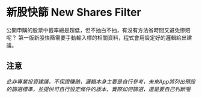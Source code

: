 # 新股快篩 New Shares Filter

公開申購的股票中籤率總是超低，但不抽白不抽，有沒有方法省時間又避免慘賠呢？
第一版新股快篩需要手動輸入標的相關資料，程式會用設定好的邏輯給出建議。

## 注意
_*此非專業投資建議，不保證賺賠，邏輯本身主要是自行參考，未來App將列出預設的篩選標準，並提供可自行設定條件的版本，實際如何篩選，還是要自己判斷喔*_

